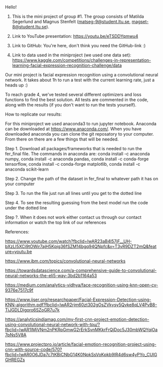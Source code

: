 Hello!

1. This is the mini project of group #1. The group consists of Matilda Segerlund and 
   Magnus Stenfelt (matseg-9@student.ltu.se, magset-8@student.ltu.se). 
   
2. Link to YouTube presentation: https://youtu.be/eTSDDYqmwu4

3. Link to GitHub: You're here, don't think you need the GitHub-link :)

4. Link to data used in the miniproject (we used one data set): https://www.kaggle.com/competitions/challenges-in-representation-learning-facial-expression-recognition-challenge/data

Our mini project is facial expression recognition using a convolutional neural network. It takes about 1h to run a test 
with the current learning rate, just a heads up :)

To reach grade 4, we've tested several different optimizers and loss functions to find the best solution. All tests are 
commented in the code, along with the results (if you don't want to run the tests yourself). 

How to replicate our results: 

For this miniproject we used anaconda3 to run jupyter notebook. Anaconda can be downloaded at https://www.anaconda.com/.
When you have downloaded anaconda you can clone the git reposatory to your computer.
From there on there are a few things that will be needed.

Step 1. Download all packages/frameworks that is needed to run the fer_final file. 
The commands in anaconda are:
conda install -c anaconda numpy,
conda install -c anaconda pandas,
conda install -c conda-forge tensorflow,
conda install -c conda-forge matplotlib,
conda install -c anaconda scikit-learn

Step 2. Change the path of the dataset in fer_final to whatever path it has on your computer

Step 3. To run the file just run all lines until you get to the dotted line

Step 4. To see the resulting guessing from the best model run the code under the dotted line

Step ?. When it does not work either contact us through our contact information or watch the top link of our references

References:

https://www.youtube.com/watch?fbclid=IwAR23aB4l57jF__UH-bXzLI5XCi9tOWir7ajH5Kpig36fSZM14bgq94QNpfc&v=T3yR9DZT2mQ&feature=youtu.be

https://www.ibm.com/topics/convolutional-neural-networks

https://towardsdatascience.com/a-comprehensive-guide-to-convolutional-neural-networks-the-eli5-way-3bd2b1164a53

https://medium.com/analytics-vidhya/face-recognition-using-knn-open-cv-9376e7517c9f

https://www.ijser.org/researchpaper/Facial-Expression-Detection-using-KNN-algorithm.pdf?fbclid=IwAR2rjm60zt302gOsZVkysy5Qvke8qLV4PvB8-TiJGDLDigoro6SZoGR7u7k

https://analyticsindiamag.com/my-first-cnn-project-emotion-detection-using-convolutional-neural-network-with-tpu/?fbclid=IwAR1IMjVNm2nPKRpGmwG2rErkSvnMKkrFrQjDoc5J30mbWQYqiOa7pNs5V8A

https://www.projectpro.io/article/facial-emotion-recognition-project-using-cnn-with-source-code/570?fbclid=IwAR0O6JDa7c7tKBiCNbG14K0NpkSsVoKpkb9IR4d6sw4yPYo_CUlGGHREGZs
